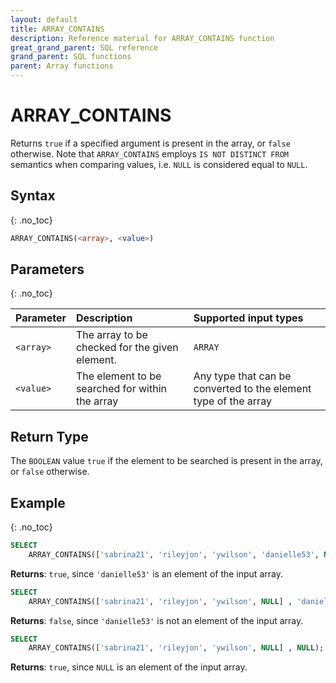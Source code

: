 ```yaml
---
layout: default
title: ARRAY_CONTAINS
description: Reference material for ARRAY_CONTAINS function
great_grand_parent: SQL reference
grand_parent: SQL functions
parent: Array functions
---
```


# ARRAY_CONTAINS

Returns `true` if a specified argument is present in the array, or `false` otherwise. Note that `ARRAY_CONTAINS` employs `IS NOT DISTINCT FROM` semantics when comparing values, i.e. `NULL` is considered equal to `NULL`.

## Syntax
{: .no_toc}

```sql
ARRAY_CONTAINS(<array>, <value>)
```

## Parameters 
{: .no_toc}

| Parameter | Description                                      | Supported input types | 
| :--------- | :------------------------------------------------ | :--------|
| `<array>`   | The array to be checked for the given element.   | `ARRAY` | 
| `<value>`   | The element to be searched for within the array | Any type that can be converted to the element type of the array | 

## Return Type

The `BOOLEAN` value `true` if the element to be searched is present in the array, or `false` otherwise.

## Example
{: .no_toc}

```sql
SELECT
	ARRAY_CONTAINS(['sabrina21', 'rileyjon', 'ywilson', 'danielle53', NULL], 'danielle53');
```

**Returns**: `true`, since `'danielle53'` is an element of the input array.

```sql
SELECT
	ARRAY_CONTAINS(['sabrina21', 'rileyjon', 'ywilson', NULL] , 'danielle53');
```

**Returns**: `false`, since `'danielle53'` is not an element of the input array.

```sql
SELECT
	ARRAY_CONTAINS(['sabrina21', 'rileyjon', 'ywilson', NULL] , NULL);
```

**Returns**: `true`, since `NULL` is an element of the input array.
